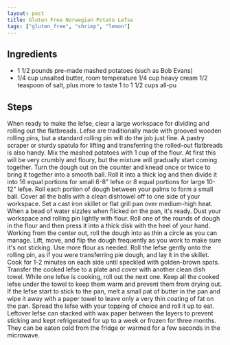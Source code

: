 ```yaml
---
layout: post
title: Gluten Free Norwegian Potato Lefse
tags: ["gluten_free", "shrimp", "lemon"]
---
```

## Ingredients

* 1 1/2 pounds pre-made mashed potatoes (such as Bob Evans)
* 1/4 cup unsalted butter, room temperature
1/4 cup heavy cream
1/2 teaspoon of salt, plus more to taste
1 to 1 1/2 cups all-pu

## Steps


When ready to make the lefse, clear a large workspace for dividing and rolling out the flatbreads. Lefse are traditionally made with grooved wooden rolling pins, but a standard rolling pin will do the job just fine. A pastry scraper or sturdy spatula for lifting and transferring the rolled-out flatbreads is also handy.
Mix the mashed potatoes with 1 cup of the flour. At first this will be very crumbly and floury, but the mixture will gradually start coming together. Turn the dough out on the counter and knead once or twice to bring it together into a smooth ball. Roll it into a thick log and then divide it into 16 equal portions for small 6-8" lefse or 8 equal portions for large 10-12" lefse.
Roll each portion of dough between your palms to form a small ball. Cover all the balls with a clean dishtowel off to one side of your workspace.
Set a cast iron skillet or flat grill pan over medium-high heat. When a bead of water sizzles when flicked on the pan, it's ready.
Dust your workspace and rolling pin lightly with flour. Roll one of the rounds of dough in the flour and then press it into a thick disk with the heel of your hand. Working from the center out, roll the dough into as thin a circle as you can manage. Lift, move, and flip the dough frequently as you work to make sure it's not sticking. Use more flour as needed.
Roll the lefse gently onto the rolling pin, as if you were transferring pie dough, and lay it in the skillet. Cook for 1-2 minutes on each side until speckled with golden-brown spots. Transfer the cooked lefse to a plate and cover with another clean dish towel.
While one lefse is cooking, roll out the next one. Keep all the cooked lefse under the towel to keep them warm and prevent them from drying out. If the lefse start to stick to the pan, melt a small pat of butter in the pan and wipe it away with a paper towel to leave only a very thin coating of fat on the pan.
Spread the lefse with your topping of choice and roll it up to eat. Leftover lefse can stacked with wax paper between the layers to prevent sticking and kept refrigerated for up to a week or frozen for three months. They can be eaten cold from the fridge or warmed for a few seconds in the microwave.
